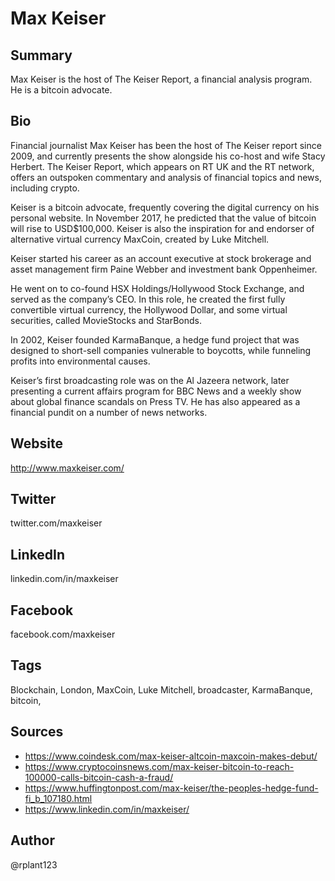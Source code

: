 # Max Keiser

## Summary
Max Keiser is the host of The Keiser Report, a financial analysis program. He is a bitcoin advocate.

## Bio
Financial journalist Max Keiser has been the host of The Keiser report since 2009, and currently presents the show alongside his co-host and wife Stacy Herbert. The Keiser Report, which appears on RT UK and the RT network, offers an outspoken commentary and analysis of financial topics and news, including crypto.

Keiser is a bitcoin advocate, frequently covering the digital currency on his personal website. In November 2017, he predicted that the value of bitcoin will rise to USD$100,000. Keiser is also the inspiration for and endorser of alternative virtual currency MaxCoin, created by Luke Mitchell.

Keiser started his career as an account executive at stock brokerage and asset management firm Paine Webber and investment bank Oppenheimer. 

He went on to co-found HSX Holdings/Hollywood Stock Exchange, and served as the company’s CEO. In this role, he created the first fully convertible virtual currency, the Hollywood Dollar, and some virtual securities, called MovieStocks and StarBonds. 

In 2002, Keiser founded KarmaBanque, a hedge fund project that was designed to short-sell companies vulnerable to boycotts, while funneling profits into environmental causes.

Keiser’s first broadcasting role was on the Al Jazeera network, later presenting a current affairs program for BBC News and a weekly show about global finance scandals on Press TV. He has also appeared as a financial pundit on a number of news networks.

## Website
http://www.maxkeiser.com/

## Twitter
twitter.com/maxkeiser

## LinkedIn
linkedin.com/in/maxkeiser

## Facebook
facebook.com/maxkeiser

## Tags
Blockchain, London, MaxCoin, Luke Mitchell, broadcaster, KarmaBanque, bitcoin, 

## Sources
- https://www.coindesk.com/max-keiser-altcoin-maxcoin-makes-debut/
- https://www.cryptocoinsnews.com/max-keiser-bitcoin-to-reach-100000-calls-bitcoin-cash-a-fraud/
- https://www.huffingtonpost.com/max-keiser/the-peoples-hedge-fund-fi_b_107180.html
- https://www.linkedin.com/in/maxkeiser/

## Author
@rplant123
